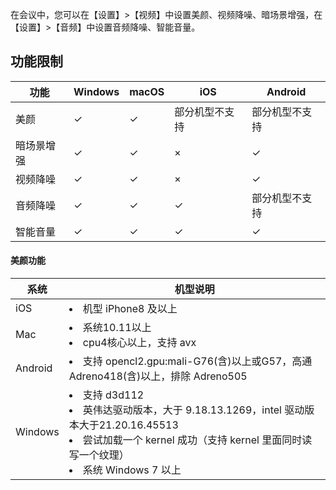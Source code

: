在会议中，您可以在【设置】>【视频】中设置美颜、视频降噪、暗场景增强，在【设置】>【音频】中设置音频降噪、智能音量。

## 功能限制

|功能| Windows| macOS| iOS| Android|
|---------|---------|---------|---------|---------|
|美颜 |✓|✓|部分机型不支持|部分机型不支持|
|暗场景增强  |✓|✓|×|✓|
|视频降噪 |✓|✓|×|✓|
|音频降噪 |✓ |✓ |✓ |部分机型不支持 |
|智能音量|✓ |✓ |✓ |✓ |





#### 美颜功能

| 系统 | 机型说明 | 
|---------|---------|
|iOS| <li>机型 iPhone8 及以上|
| Mac    |<li>系统10.11以上<li>cpu4核心以上，支持 avx |
| Android    |<li>支持 opencl2.gpu:mali-G76(含)以上或G57，高通 Adreno418(含)以上，排除 Adreno505 |
|    Windows      |<li>支持 d3d112<li>英伟达驱动版本，大于 9.18.13.1269，intel 驱动版本大于21.20.16.45513<li>尝试加载一个 kernel 成功（支持 kernel 里面同时读写一个纹理）<li>系统 Windows 7 以上|
